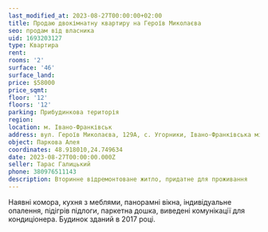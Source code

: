 ```yaml
---
last_modified_at: 2023-08-27T00:00:00+02:00
title: Продаю двокімнатну квартиру на Героїв Миколаєва
seo: продам від власника
uid: 1693203127
type: Квартира
rent:
rooms: '2'
surface: '46'
surface_land:
price: $58000
price_sqmt:
floor: '12'
floors: '12'
parking: Прибудинкова територія
region:
location: м. Івано-Франківськ
address: вул. Героїв Миколаєва, 129А, с. Угорники, Івано-Франківська міська територіальна громада
object: Паркова Алея
coordinates: 48.918010,24.749634
date: 2023-08-27T00:00:00.000Z
seller: Тарас Галицький
phone: 380976511143
description: Вторинне відремонтоване житло, придатне для проживання
---
```


Наявні комора, кухня з меблями, панорамні вікна, індивідуальне опалення, підігрів підлоги, паркетна дошка, виведені комунікації для кондиціонера. Будинок зданий в 2017 році.
